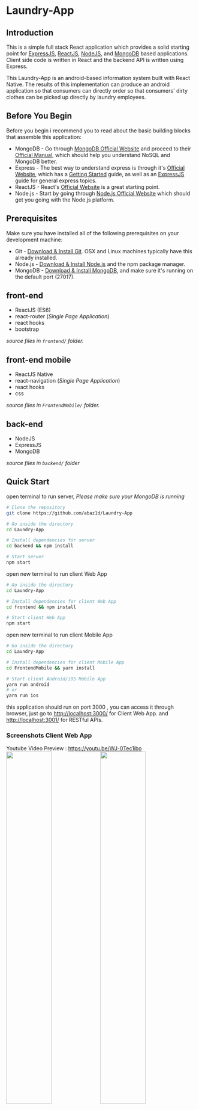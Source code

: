 # Laundry-App

## Introduction

This is a simple full stack React application which provides a solid starting point for [ExpressJS](https://expressjs.com/), [ReactJS](https://reactjs.org/), [NodeJS](https://nodejs.org/en/), and [MongoDB](https://www.mongodb.com/) based applications. Client side code is written in React and the backend API is written using Express.

This Laundry-App is an android-based information system built with React Native. The results of this implementation can produce an android application so that consumers can directly order so that consumers' dirty clothes can be picked up directly by laundry employees.

## Before You Begin

Before you begin i recommend you to read about the basic building blocks that assemble this application:
* MongoDB - Go through [MongoDB Official Website](https://www.mongodb.com/) and proceed to their [Official Manual](https://www.mongodb.com/), which should help you understand NoSQL and MongoDB better.
* Express - The best way to understand express is through it's [Official Website](https://expressjs.com/), which has a [Getting Started](https://expressjs.com/en/starter/installing.html) guide, as well as an [ExpressJS](https://expressjs.com/en/guide/routing.html) guide for general express topics.
* ReactJS - React's [Official Website](https://reactjs.org/) is a great starting point.
* Node.js - Start by going through [Node.js Official Website](https://nodejs.org/en/) which should get you going with the Node.js platform.

## Prerequisites

Make sure you have installed all of the following prerequisites on your development machine:
* Git - [Download & Install Git](https://git-scm.com/downloads). OSX and Linux machines typically have this already installed.
* Node.js - [Download & Install Node.js](https://nodejs.org/en/download/) and the npm package manager.
* MongoDB - [Download & Install MongoDB](https://sequelize.org/docs/v6/getting-started/), and make sure it's running on the default port (27017).

## front-end

 - ReactJS (ES6)
 - react-router (*Single Page Application*)
 - react hooks
 - bootstrap

*source files in `frontend/` folder.*
## front-end mobile

 - ReactJS Native
 - react-navigation (*Single Page Application*)
 - react hooks
 - css

*source files in `FrontendMobile/` folder.*
## back-end

 - NodeJS
 - ExpressJS
 - MongoDB

*source files in `backend/` folder*

## Quick Start

open terminal to run server,
*Please make sure your MongoDB is running*

```bash
# Clone the repository
git clone https://github.com/abaz1d/Laundry-App

# Go inside the directory
cd Laundry-App

# Install dependencies for server
cd backend && npm install

# Start server
npm start
```

open new terminal to run client Web App

```bash
# Go inside the directory
cd Laundry-App

# Install dependencies for client Web App
cd frontend && npm install

# Start client Web App
npm start
```

open new terminal to run client Mobile App

```bash
# Go inside the directory
cd Laundry-App

# Install dependencies for client Mobile App
cd FrontendMobile && yarn install

# Start client Android/iOS Mobile App
yarn run android
# or
yarn run ios
```

this application should run on port 3000 , you can access it through browser, just go to [http://localhost:3000/](http://localhost:3000/) for Client Web App. and [http://localhost:3001/](http://localhost:3001/) for RESTful APIs.

### Screenshots Client Web App
Youtube Video Preview : https://youtu.be/WJ-0Tec1ibo <br/>
<img src="https://user-images.githubusercontent.com/95122515/194790431-ad0ba974-4a2c-4c5d-b829-a8d9d01f4929.png" width="49%"> <img src="https://user-images.githubusercontent.com/95122515/194790470-c2037d1d-0c72-4e77-8f90-269c63d8261e.png" width="49%">

<img src="https://user-images.githubusercontent.com/95122515/194790548-a8cd614e-e8f0-452a-9fca-c99c625214c3.png" width="49%"> <img src="https://user-images.githubusercontent.com/95122515/194790548-a8cd614e-e8f0-452a-9fca-c99c625214c3.png" width="49%">

<img src="https://user-images.githubusercontent.com/95122515/194790725-049231b1-1291-4c84-aacf-c3b6f4431c45.png" width="49%"> <img src="https://user-images.githubusercontent.com/95122515/194790730-98cfea2e-ee38-4d73-8db5-147808a6a19b.png" width="49%">

<img src="https://user-images.githubusercontent.com/95122515/194790828-e8e0d6bf-35e7-4c7b-9a15-2b16b63e678b.png" width="49%"> <img src="https://user-images.githubusercontent.com/95122515/194790836-57595714-73ce-4b7c-9620-1005bac11243.png" width="49%">


### Screenshots Client Web App
<img src="https://user-images.githubusercontent.com/95122515/194791235-4c778d59-27a8-40fa-9f80-7593cc071ec9.png" width="19%"> <img src="https://user-images.githubusercontent.com/95122515/194791242-acaa0530-d011-4b69-a790-f4acaccc03c1.png" width="19%"> <img src="https://user-images.githubusercontent.com/95122515/194791256-1f96aa85-ebd1-47b4-95e1-3027e5c3981c.png" width="19%"> <img src="https://user-images.githubusercontent.com/95122515/194791248-f69d381e-b52a-40a8-b709-cff08b92e826.png" width="19%"> <img src="https://user-images.githubusercontent.com/95122515/194791258-fad33f1e-284c-44b3-bb86-13c32e42f5a2.png" width="19%">


### Screenshots Admin Web App
<img src="https://user-images.githubusercontent.com/95122515/194790912-2f6c971d-267b-4002-81a5-ee5938d2802f.png" width="49%"> <img src="https://user-images.githubusercontent.com/95122515/194790921-9c93d27b-90f9-49f6-860f-b67dceb9537b.png" width="49%">

![admin-dashboard](https://user-images.githubusercontent.com/95122515/194790985-53f790da-836a-4b1d-8e01-23dfac63d2dd.png)

<img src="https://user-images.githubusercontent.com/95122515/194790997-2b5f0a55-4441-4cb7-a184-e241f9c4050d.png" width="49%"> <img src="https://user-images.githubusercontent.com/95122515/194791004-86679cb3-c60f-4d37-bdb9-e5910f0322fd.png" width="49%">

<img src="https://user-images.githubusercontent.com/95122515/194791055-3ee01d70-dc2a-4018-8e1f-ce2ac6394dde.png" width="49%"> <img src="https://user-images.githubusercontent.com/95122515/194791061-5bc3b56a-be68-470c-b202-24a984f05d23.png" width="49%">



